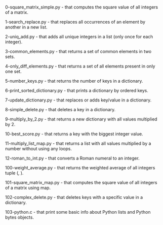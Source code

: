 0-square_matrix_simple.py - that computes the square value of all integers of a matrix.

1-search_replace.py - that replaces all occurrences of an element by another in a new list.

2-uniq_add.py - that adds all unique integers in a list (only once for each integer).

3-common_elements.py - that returns a set of common elements in two sets.

4-only_diff_elements.py - that returns a set of all elements present in only one set.

5-number_keys.py - that returns the number of keys in a dictionary.

6-print_sorted_dictionary.py - that prints a dictionary by ordered keys.

7-update_dictionary.py - that replaces or adds key/value in a dictionary.

8-simple_delete.py - that deletes a key in a dictionary.

9-multiply_by_2.py - that returns a new dictionary with all values multiplied by 2.

10-best_score.py - that returns a key with the biggest integer value.

11-multiply_list_map.py - that returns a list with all values multiplied by a number without using any loops.

12-roman_to_int.py - that converts a Roman numeral to an integer.

100-weight_average.py - that returns the weighted average of all integers tuple (, ).

101-square_matrix_map.py - that computes the square value of all integers of a matrix using map.

102-complex_delete.py - that deletes keys with a specific value in a dictionary.

103-python.c - that print some basic info about Python lists and Python bytes objects.
